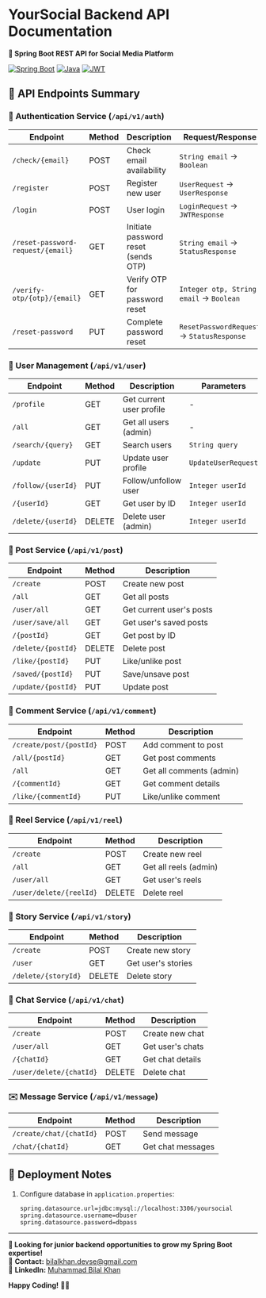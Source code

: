 # **YourSocial Backend API Documentation**  
**🚀 Spring Boot REST API for Social Media Platform**  

[![Spring Boot](https://img.shields.io/badge/Spring%20Boot-3.4.5-green)](https://spring.io/)
[![Java](https://img.shields.io/badge/Java-17-blue)](https://www.oracle.com/java/)
[![JWT](https://img.shields.io/badge/JWT-Auth-orange)](https://jwt.io/)

## **📌 API Endpoints Summary**

### **🔐 Authentication Service** (`/api/v1/auth`)
| Endpoint | Method | Description | Request/Response |
|----------|--------|-------------|------------------|
| `/check/{email}` | POST | Check email availability | `String email` → `Boolean` |
| `/register` | POST | Register new user | `UserRequest` → `UserResponse` |
| `/login` | POST | User login | `LoginRequest` → `JWTResponse` |
| `/reset-password-request/{email}` | GET | Initiate password reset (sends OTP) | `String email` → `StatusResponse` |
| `/verify-otp/{otp}/{email}` | GET | Verify OTP for password reset | `Integer otp, String email` → `Boolean` |
| `/reset-password` | PUT | Complete password reset | `ResetPasswordRequest` → `StatusResponse` |

### **👤 User Management** (`/api/v1/user`)
| Endpoint | Method | Description | Parameters |
|----------|--------|-------------|------------|
| `/profile` | GET | Get current user profile | - |
| `/all` | GET | Get all users (admin) | - |
| `/search/{query}` | GET | Search users | `String query` |
| `/update` | PUT | Update user profile | `UpdateUserRequest` |
| `/follow/{userId}` | PUT | Follow/unfollow user | `Integer userId` |
| `/{userId}` | GET | Get user by ID | `Integer userId` |
| `/delete/{userId}` | DELETE | Delete user (admin) | `Integer userId` |

### **📝 Post Service** (`/api/v1/post`)
| Endpoint | Method | Description |
|----------|--------|-------------|
| `/create` | POST | Create new post |
| `/all` | GET | Get all posts |
| `/user/all` | GET | Get current user's posts |
| `/user/save/all` | GET | Get user's saved posts |
| `/{postId}` | GET | Get post by ID |
| `/delete/{postId}` | DELETE | Delete post |
| `/like/{postId}` | PUT | Like/unlike post |
| `/saved/{postId}` | PUT | Save/unsave post |
| `/update/{postId}` | PUT | Update post |

### **💬 Comment Service** (`/api/v1/comment`)
| Endpoint | Method | Description |
|----------|--------|-------------|
| `/create/post/{postId}` | POST | Add comment to post |
| `/all/{postId}` | GET | Get post comments |
| `/all` | GET | Get all comments (admin) |
| `/{commentId}` | GET | Get comment details |
| `/like/{commentId}` | PUT | Like/unlike comment |

### **🎥 Reel Service** (`/api/v1/reel`)
| Endpoint | Method | Description |
|----------|--------|-------------|
| `/create` | POST | Create new reel |
| `/all` | GET | Get all reels (admin) |
| `/user/all` | GET | Get user's reels |
| `/user/delete/{reelId}` | DELETE | Delete reel |

### **📖 Story Service** (`/api/v1/story`)
| Endpoint | Method | Description |
|----------|--------|-------------|
| `/create` | POST | Create new story |
| `/user` | GET | Get user's stories |
| `/delete/{storyId}` | DELETE | Delete story |

### **💬 Chat Service** (`/api/v1/chat`)
| Endpoint | Method | Description |
|----------|--------|-------------|
| `/create` | POST | Create new chat |
| `/user/all` | GET | Get user's chats |
| `/{chatId}` | GET | Get chat details |
| `/user/delete/{chatId}` | DELETE | Delete chat |

### **✉️ Message Service** (`/api/v1/message`)
| Endpoint | Method | Description |
|----------|--------|-------------|
| `/create/chat/{chatId}` | POST | Send message |
| `/chat/{chatId}` | GET | Get chat messages |


## **🚀 Deployment Notes**
1. Configure database in `application.properties`:
   ```properties
   spring.datasource.url=jdbc:mysql://localhost:3306/yoursocial
   spring.datasource.username=dbuser
   spring.datasource.password=dbpass
   ```





---

**🌟 Looking for junior backend opportunities to grow my Spring Boot expertise!**  
📩 **Contact:** [bilalkhan.devse@gmail.com](mailto:bilalkhan.devse@gmail.com)  
🔗 **LinkedIn:** [Muhammad Bilal Khan](https://www.linkedin.com/in/muhammad-bilal-khan-83660931b/)  

**Happy Coding!** 👨‍💻
